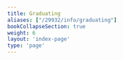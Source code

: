 ```yaml
---
title: Graduating
aliases: ["/29932/info/graduating"]
bookCollapseSection: true
weight: 6
layout: 'index-page'
type: 'page'
---
```

